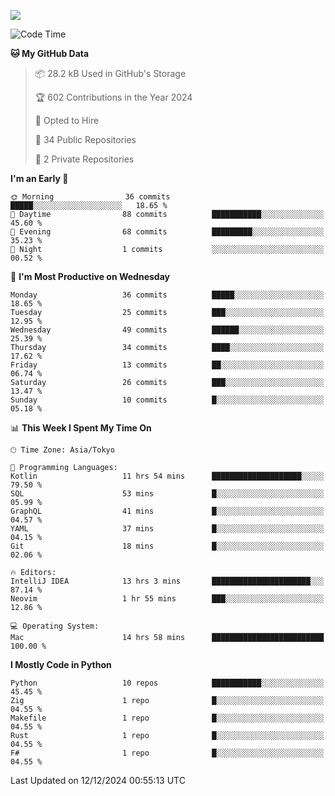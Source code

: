 ![](https://komarev.com/ghpvc/?username=kitagawa-hr)

<!--START_SECTION:waka-->
![Code Time](http://img.shields.io/badge/Code%20Time-1%2C254%20hrs%2011%20mins-blue)

**🐱 My GitHub Data** 

> 📦 28.2 kB Used in GitHub's Storage 
 > 
> 🏆 602 Contributions in the Year 2024
 > 
> 💼 Opted to Hire
 > 
> 📜 34 Public Repositories 
 > 
> 🔑 2 Private Repositories 
 > 
**I'm an Early 🐤** 

```text
🌞 Morning                36 commits          █████░░░░░░░░░░░░░░░░░░░░   18.65 % 
🌆 Daytime                88 commits          ███████████░░░░░░░░░░░░░░   45.60 % 
🌃 Evening                68 commits          █████████░░░░░░░░░░░░░░░░   35.23 % 
🌙 Night                  1 commits           ░░░░░░░░░░░░░░░░░░░░░░░░░   00.52 % 
```
📅 **I'm Most Productive on Wednesday** 

```text
Monday                   36 commits          █████░░░░░░░░░░░░░░░░░░░░   18.65 % 
Tuesday                  25 commits          ███░░░░░░░░░░░░░░░░░░░░░░   12.95 % 
Wednesday                49 commits          ██████░░░░░░░░░░░░░░░░░░░   25.39 % 
Thursday                 34 commits          ████░░░░░░░░░░░░░░░░░░░░░   17.62 % 
Friday                   13 commits          ██░░░░░░░░░░░░░░░░░░░░░░░   06.74 % 
Saturday                 26 commits          ███░░░░░░░░░░░░░░░░░░░░░░   13.47 % 
Sunday                   10 commits          █░░░░░░░░░░░░░░░░░░░░░░░░   05.18 % 
```


📊 **This Week I Spent My Time On** 

```text
🕑︎ Time Zone: Asia/Tokyo

💬 Programming Languages: 
Kotlin                   11 hrs 54 mins      ████████████████████░░░░░   79.50 % 
SQL                      53 mins             █░░░░░░░░░░░░░░░░░░░░░░░░   05.99 % 
GraphQL                  41 mins             █░░░░░░░░░░░░░░░░░░░░░░░░   04.57 % 
YAML                     37 mins             █░░░░░░░░░░░░░░░░░░░░░░░░   04.15 % 
Git                      18 mins             █░░░░░░░░░░░░░░░░░░░░░░░░   02.06 % 

🔥 Editors: 
IntelliJ IDEA            13 hrs 3 mins       ██████████████████████░░░   87.14 % 
Neovim                   1 hr 55 mins        ███░░░░░░░░░░░░░░░░░░░░░░   12.86 % 

💻 Operating System: 
Mac                      14 hrs 58 mins      █████████████████████████   100.00 % 
```

**I Mostly Code in Python** 

```text
Python                   10 repos            ███████████░░░░░░░░░░░░░░   45.45 % 
Zig                      1 repo              █░░░░░░░░░░░░░░░░░░░░░░░░   04.55 % 
Makefile                 1 repo              █░░░░░░░░░░░░░░░░░░░░░░░░   04.55 % 
Rust                     1 repo              █░░░░░░░░░░░░░░░░░░░░░░░░   04.55 % 
F#                       1 repo              █░░░░░░░░░░░░░░░░░░░░░░░░   04.55 % 
```




 Last Updated on 12/12/2024 00:55:13 UTC
<!--END_SECTION:waka-->
